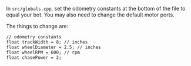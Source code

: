 In `src/globals.cpp`, set the odometry constants at the bottom of the file to equal your bot. You may also need to change the default motor ports.

The things to change are:
```
// odometry constants
float trackWidth = 8; // inches
float wheelDiameter = 2.5; // inches
float wheelRPM = 600; // rpm
float chasePower = 2;
```
